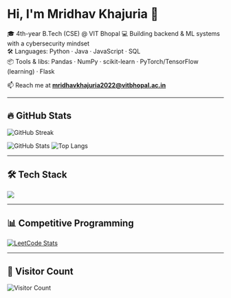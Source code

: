 # Hi, I'm Mridhav Khajuria 👋  

🎓 4th-year B.Tech (CSE) @ VIT Bhopal 
💻 Building backend & ML systems with a cybersecurity mindset  
🛠️ Languages: Python · Java · JavaScript · SQL  
📦 Tools & libs: Pandas · NumPy · scikit-learn · PyTorch/TensorFlow (learning) · Flask  

📫 Reach me at **mridhavkhajuria2022@vitbhopal.ac.in**  

---

## 🔥 GitHub Stats  
![GitHub Streak](https://github-readme-streak-stats.herokuapp.com/?user=MridhavKhajuria&theme=dark&hide_border=true)  

<!-- Optional full stats + top languages (commented) -->
![GitHub Stats](https://github-readme-stats.vercel.app/api?username=MridhavKhajuria&show_icons=true&theme=dark&hide_border=true)
![Top Langs](https://github-readme-stats.vercel.app/api/top-langs/?username=MridhavKhajuria&layout=compact&theme=dark&hide_border=true)

---

## 🛠️ Tech Stack  
<p align="left">
  <img src="https://skillicons.dev/icons?i=python,java,js,html,css,mysql,git,flask,pytorch,tensorflow" />
</p>

---

## 📊 Competitive Programming  
<!-- LeetCode profile section (badges were unstable, so link + card is safer) -->
<p align="left">
  <a href="https://leetcode.com/MridhavKhajuria/">
    <img src="https://leetcard.jacoblin.cool/MridhavKhajuria?theme=dark&font=Karma&ext=heatmap" alt="LeetCode Stats" />
  </a>
</p>

---

## 👀 Visitor Count  
![Visitor Count](https://komarev.com/ghpvc/?username=MridhavKhajuria&color=blueviolet&style=flat-square)  
